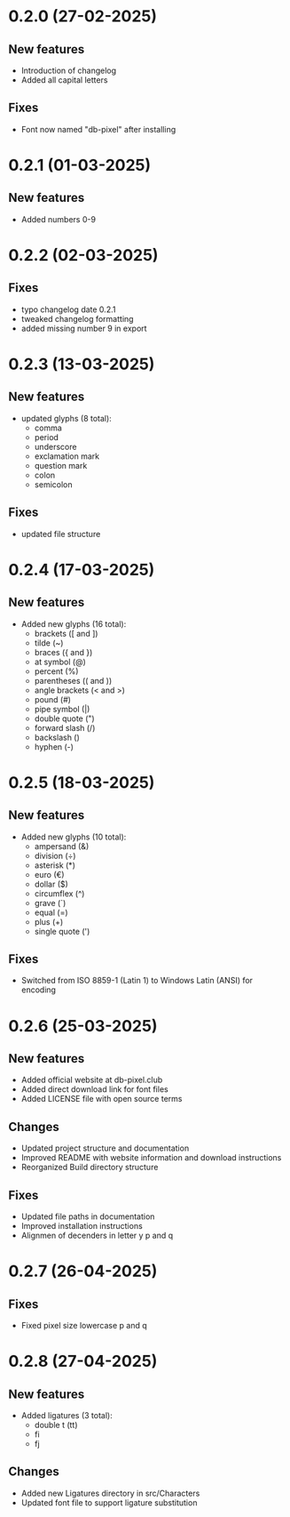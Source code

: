 # 0.2.0 (27-02-2025)

## New features

 - Introduction of changelog
 - Added all capital letters

## Fixes

 - Font now named "db-pixel" after installing

# 0.2.1 (01-03-2025)

## New features

 - Added numbers 0-9 

# 0.2.2 (02-03-2025)

## Fixes

 - typo changelog date 0.2.1
 - tweaked changelog formatting
 - added missing number 9 in export

# 0.2.3 (13-03-2025)

## New features

 - updated glyphs (8 total): 
    - comma
    - period
    - underscore
    - exclamation mark
    - question mark
    - colon
    - semicolon

## Fixes

 - updated file structure

# 0.2.4 (17-03-2025)

## New features

 - Added new glyphs (16 total):
    - brackets ([ and ])
    - tilde (~)
    - braces ({ and })
    - at symbol (@)
    - percent (%)
    - parentheses (( and ))
    - angle brackets (< and >)
    - pound (#)
    - pipe symbol (|)
    - double quote (")
    - forward slash (/)
    - backslash (\)
    - hyphen (-)

# 0.2.5 (18-03-2025)

## New features

 - Added new glyphs (10 total):
    - ampersand (&)
    - division (÷)
    - asterisk (*)
    - euro (€)
    - dollar ($)
    - circumflex (^)
    - grave (`)
    - equal (=)
    - plus (+)
    - single quote (')

## Fixes

   - Switched from ISO 8859-1 (Latin 1) to Windows Latin (ANSI) for encoding 

# 0.2.6 (25-03-2025)

## New features

 - Added official website at db-pixel.club
 - Added direct download link for font files
 - Added LICENSE file with open source terms

## Changes

 - Updated project structure and documentation
 - Improved README with website information and download instructions
 - Reorganized Build directory structure

## Fixes

 - Updated file paths in documentation
 - Improved installation instructions
 - Alignmen of decenders in letter y p and q

# 0.2.7 (26-04-2025)

## Fixes

 - Fixed pixel size lowercase p and q

# 0.2.8 (27-04-2025)

## New features

 - Added ligatures (3 total):
    - double t (tt)
    - fi
    - fj

## Changes

 - Added new Ligatures directory in src/Characters
 - Updated font file to support ligature substitution
